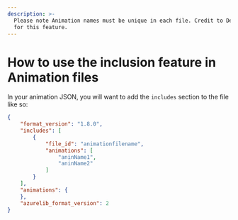 ```yaml
---
description: >-
  Please note Animation names must be unique in each file. Credit to DerToaster
  for this feature.
---
```


# How to use the inclusion feature in Animation files

In your animation JSON, you will want to add the `includes` section to the file like so:

```json
{
	"format_version": "1.8.0",
	"includes": [
		{
			"file_id": "animationfilename",
			"animations": [
				"aninName1",
				"aninName2"
			]
		}
	],
	"animations": {
	},
	"azurelib_format_version": 2
}
```
